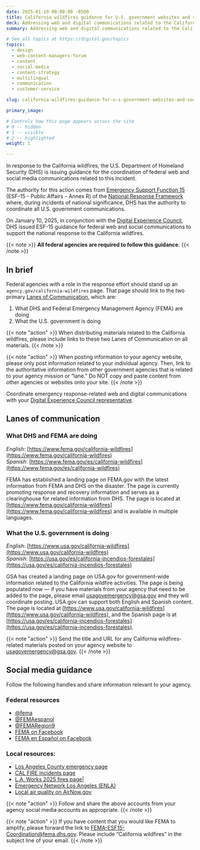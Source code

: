```yaml
---
date: 2025-01-10 00:00:00 -0500
title: California wildfires guidance for U.S. government websites and social media
deck: Addressing web and digital communications related to the California wildfires
summary: Addressing web and digital communications related to the California wildfires.

# See all topics at https://digital.gov/topics
topics:
  - design
  - web-content-managers-forum
  - content
  - social-media
  - content-strategy
  - multilingual
  - communication
  - customer-service

slug: california-wildfires-guidance-for-u-s-government-websites-and-social-media

primary_image: 

# Controls how this page appears across the site
# 0 -- hidden
# 1 -- visible
# 2 -- highlighted
weight: 1

---
```


In response to the California wildfires, the U.S. Department of Homeland Security (DHS) is issuing guidance for the coordination of federal web and social media communications related to this incident.

The authority for this action comes from [Emergency Support Function 15](https://www.fema.gov/emergency-managers/national-preparedness/frameworks/response#esf) (ESF-15 - Public Affairs – Annex R) of the [National Response Framework](https://www.fema.gov/emergency-managers/national-preparedness/frameworks/response) where, during incidents of national significance, DHS has the authority to coordinate all U.S. government communications.

On January 10, 2025, in conjunction with the [Digital Experience Council](https://digital.gov/resources/an-introduction-to-the-digital-experience-council/), DHS issued ESF-15 guidance for federal web and social communications to support the national response to the California wildfires. 

{{< note >}} **All federal agencies are required to follow this guidance.** {{< /note >}}

## In brief

Federal agencies with a role in the response effort should stand up an `agency.gov/california-wildfires` page. That page should link to the two primary [Lanes of Communication](#lanes-of-communication), which are:

1. What DHS and Federal Emergency Management Agency (FEMA) are doing
2. What the U.S. government is doing

{{< note "action" >}}
When distributing materials related to the California wildfires, please include links to these two Lanes of Communication on all materials.
{{< /note >}}

{{< note "action" >}}
When posting information to your agency website, please only post information related to your individual agency. Then, link to the authoritative information from other government agencies that is related to your agency mission or “lane.” Do NOT copy and paste content from other agencies or websites onto your site.
{{< /note >}}

Coordinate emergency response-related web and digital communications with your [Digital Experience Council representative](https://digital.gov/resources/an-introduction-to-the-digital-experience-council/#agency-members).

## Lanes of communication

### What DHS and FEMA are doing

*English*: [https://www.fema.gov/california-wildfires](https://www.fema.gov/california-wildfires)<br />
*Spanish*: [https://www.fema.gov/es/california-wildfires](https://www.fema.gov/es/california-wildfires)

FEMA has established a landing page on FEMA.gov with the latest information from FEMA and DHS on the disaster. The page is currently promoting response and recovery information and serves as a clearinghouse for related information from DHS. The page is located at [https://www.fema.gov/california-wildfires](https://www.fema.gov/california-wildfires) and is available in multiple languages.

### What the U.S. government is doing

*English*: [https://www.usa.gov/california-wildfires](https://www.usa.gov/california-wildfires)<br/>
*Spanish*: [https://usa.gov/es/california-incendios-forestales](https://usa.gov/es/california-incendios-forestales)

GSA has created a landing page on USA.gov for government-wide information related to the California wildfire activities. The page is being populated now — if you have materials from your agency that need to be added to the page, please email [usagovemergency@gsa.gov](usagovemergency@gsa.gov) and they will coordinate posting. USA.gov can support both English and Spanish content. The page is located at [https://www.usa.gov/california-wildfires](https://www.usa.gov/california-wildfires), and the Spanish page is at [https://usa.gov/es/california-incendios-forestales](https://usa.gov/es/california-incendios-forestales).

{{< note "action" >}}
Send the title and URL for any California wildfires-related materials posted on your agency website to [usagovemergency@gsa.gov](mailto:usagovemergency@gsa.gov).
{{< /note >}}

## Social media guidance

Follow the following handles and share information relevant to your agency.

### Federal resources

* [@fema](https://x.com/fema)
* [@FEMAespanol](https://x.com/femaespanol)
* [@FEMARegion9](https://x.com/FEMAregion9)
* [FEMA on Facebook](https://www.facebook.com/FEMA/)
* [FEMA en Español on Facebook](https://www.facebook.com/FEMAespanol)

### Local resources:

* [Los Angeles County emergency page](https://lacounty.gov/emergency/)
* [CAL FIRE incidents page](https://www.fire.ca.gov/incidents)
* [L.A. Works 2025 fires page|](https://www.laworks.com/2025fires)
* [Emergency Network Los Angeles (ENLA)](https://enla.org/)
* [Local air quality on AirNow.gov](https://www.airnow.gov/)

{{< note "action" >}}
Follow and share the above accounts from your agency social media accounts as appropriate.
{{< /note >}}

{{< note "action" >}}
If you have content that you would like FEMA to amplify, please forward the link to [FEMA-ESF15-Coordination@fema.dhs.gov](mailto:FEMA-ESF15-Coordination@fema.dhs.gov). Please include “California wildfires” in the subject line of your email.
{{< /note >}}
